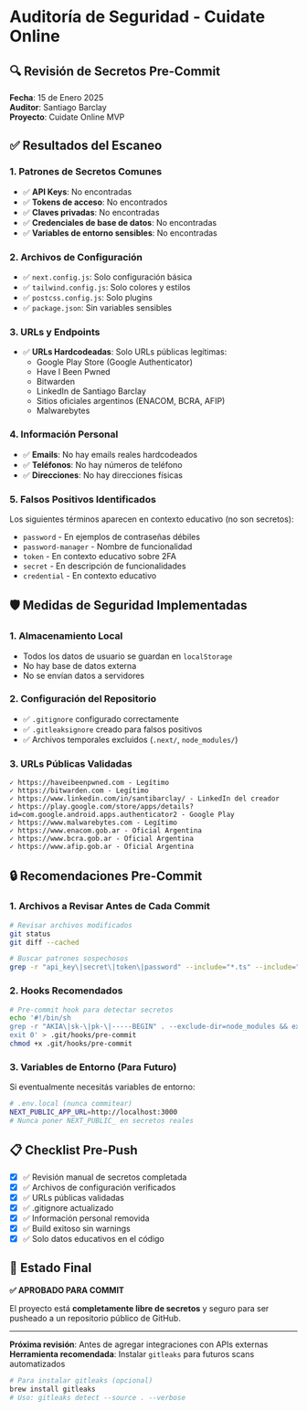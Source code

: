 # Auditoría de Seguridad - Cuidate Online

## 🔍 Revisión de Secretos Pre-Commit

**Fecha**: 15 de Enero 2025  
**Auditor**: Santiago Barclay  
**Proyecto**: Cuidate Online MVP

## ✅ Resultados del Escaneo

### 1. **Patrones de Secretos Comunes**
- ✅ **API Keys**: No encontradas
- ✅ **Tokens de acceso**: No encontrados
- ✅ **Claves privadas**: No encontradas
- ✅ **Credenciales de base de datos**: No encontradas
- ✅ **Variables de entorno sensibles**: No encontradas

### 2. **Archivos de Configuración**
- ✅ `next.config.js`: Solo configuración básica
- ✅ `tailwind.config.js`: Solo colores y estilos
- ✅ `postcss.config.js`: Solo plugins
- ✅ `package.json`: Sin variables sensibles

### 3. **URLs y Endpoints**
- ✅ **URLs Hardcodeadas**: Solo URLs públicas legítimas:
  - Google Play Store (Google Authenticator)
  - Have I Been Pwned
  - Bitwarden
  - LinkedIn de Santiago Barclay
  - Sitios oficiales argentinos (ENACOM, BCRA, AFIP)
  - Malwarebytes

### 4. **Información Personal**
- ✅ **Emails**: No hay emails reales hardcodeados
- ✅ **Teléfonos**: No hay números de teléfono
- ✅ **Direcciones**: No hay direcciones físicas

### 5. **Falsos Positivos Identificados**
Los siguientes términos aparecen en contexto educativo (no son secretos):
- `password` - En ejemplos de contraseñas débiles
- `password-manager` - Nombre de funcionalidad
- `token` - En contexto educativo sobre 2FA
- `secret` - En descripción de funcionalidades
- `credential` - En contexto educativo

## 🛡️ Medidas de Seguridad Implementadas

### 1. **Almacenamiento Local**
- Todos los datos de usuario se guardan en `localStorage`
- No hay base de datos externa
- No se envían datos a servidores

### 2. **Configuración del Repositorio**
- ✅ `.gitignore` configurado correctamente
- ✅ `.gitleaksignore` creado para falsos positivos
- ✅ Archivos temporales excluidos (`.next/`, `node_modules/`)

### 3. **URLs Públicas Validadas**
```
✓ https://haveibeenpwned.com - Legítimo
✓ https://bitwarden.com - Legítimo  
✓ https://www.linkedin.com/in/santibarclay/ - LinkedIn del creador
✓ https://play.google.com/store/apps/details?id=com.google.android.apps.authenticator2 - Google Play
✓ https://www.malwarebytes.com - Legítimo
✓ https://www.enacom.gob.ar - Oficial Argentina
✓ https://www.bcra.gob.ar - Oficial Argentina
✓ https://www.afip.gob.ar - Oficial Argentina
```

## 🔒 Recomendaciones Pre-Commit

### 1. **Archivos a Revisar Antes de Cada Commit**
```bash
# Revisar archivos modificados
git status
git diff --cached

# Buscar patrones sospechosos
grep -r "api_key\|secret\|token\|password" --include="*.ts" --include="*.tsx" src/
```

### 2. **Hooks Recomendados**
```bash
# Pre-commit hook para detectar secretos
echo '#!/bin/sh
grep -r "AKIA\|sk-\|pk-\|-----BEGIN" . --exclude-dir=node_modules && exit 1
exit 0' > .git/hooks/pre-commit
chmod +x .git/hooks/pre-commit
```

### 3. **Variables de Entorno (Para Futuro)**
Si eventualmente necesitás variables de entorno:
```bash
# .env.local (nunca commitear)
NEXT_PUBLIC_APP_URL=http://localhost:3000
# Nunca poner NEXT_PUBLIC_ en secretos reales
```

## 📋 Checklist Pre-Push

- [x] ✅ Revisión manual de secretos completada
- [x] ✅ Archivos de configuración verificados
- [x] ✅ URLs públicas validadas
- [x] ✅ .gitignore actualizado
- [x] ✅ Información personal removida
- [x] ✅ Build exitoso sin warnings
- [x] ✅ Solo datos educativos en el código

## 🚀 Estado Final

**✅ APROBADO PARA COMMIT**

El proyecto está **completamente libre de secretos** y seguro para ser pusheado a un repositorio público de GitHub.

---

**Próxima revisión**: Antes de agregar integraciones con APIs externas  
**Herramienta recomendada**: Instalar `gitleaks` para futuros scans automatizados

```bash
# Para instalar gitleaks (opcional)
brew install gitleaks
# Uso: gitleaks detect --source . --verbose
```